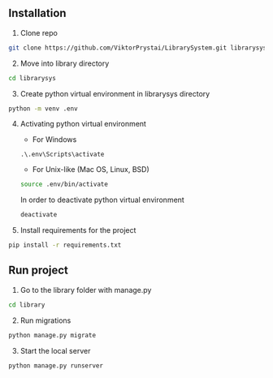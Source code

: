 ## Installation

1. Clone repo

```bash
git clone https://github.com/ViktorPrystai/LibrarySystem.git librarysys
```

2. Move into library directory

```bash
cd librarysys
```

3. Create python virtual environment in librarysys directory

```bash
python -m venv .env
```

4. Activating python virtual environment

    - For Windows

    ```pwsh
    .\.env\Scripts\activate
    ```
    - For Unix-like (Mac OS, Linux, BSD)
    ```bash
    source .env/bin/activate
    ```

    In order to deactivate python virtual environment

    ```bash
    deactivate
    ```

5. Install requirements for the project

```bash
pip install -r requirements.txt
```

## Run project

1. Go to the library folder with manage.py
```bash
cd library
```

2. Run migrations

```bash
python manage.py migrate
```

3. Start the local server

```bash
python manage.py runserver
```
